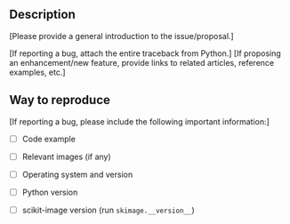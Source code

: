 ## Description
[Please provide a general introduction to the issue/proposal.]

[If reporting a bug, attach the entire traceback from Python.]
[If proposing an enhancement/new feature, provide links to related articles, reference examples, etc.]


## Way to reproduce
[If reporting a bug, please include the following important information:]
- [ ] Code example
- [ ] Relevant images (if any)
- [ ] Operating system and version
- [ ] Python version
- [ ] scikit-image version (run `skimage.__version__`)

